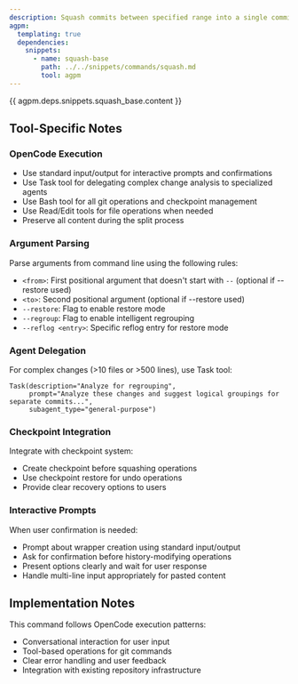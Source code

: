 ```yaml
---
description: Squash commits between specified range into a single commit, with optional intelligent regrouping, or restore from a previous squash operation
agpm:
  templating: true
  dependencies:
    snippets:
      - name: squash-base
        path: ../../snippets/commands/squash.md
        tool: agpm
---
```


{{ agpm.deps.snippets.squash_base.content }}

## Tool-Specific Notes

### OpenCode Execution

- Use standard input/output for interactive prompts and confirmations
- Use Task tool for delegating complex change analysis to specialized agents
- Use Bash tool for all git operations and checkpoint management
- Use Read/Edit tools for file operations when needed
- Preserve all content during the split process

### Argument Parsing

Parse arguments from command line using the following rules:
- `<from>`: First positional argument that doesn't start with `--` (optional if --restore used)
- `<to>`: Second positional argument (optional if --restore used)
- `--restore`: Flag to enable restore mode
- `--regroup`: Flag to enable intelligent regrouping
- `--reflog <entry>`: Specific reflog entry for restore mode

### Agent Delegation

For complex changes (>10 files or >500 lines), use Task tool:
```
Task(description="Analyze for regrouping",
     prompt="Analyze these changes and suggest logical groupings for separate commits...",
     subagent_type="general-purpose")
```

### Checkpoint Integration

Integrate with checkpoint system:
- Create checkpoint before squashing operations
- Use checkpoint restore for undo operations
- Provide clear recovery options to users

### Interactive Prompts

When user confirmation is needed:
- Prompt about wrapper creation using standard input/output
- Ask for confirmation before history-modifying operations
- Present options clearly and wait for user response
- Handle multi-line input appropriately for pasted content

## Implementation Notes

This command follows OpenCode execution patterns:
- Conversational interaction for user input
- Tool-based operations for git commands
- Clear error handling and user feedback
- Integration with existing repository infrastructure